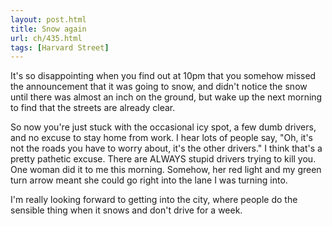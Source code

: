 ```yaml
---
layout: post.html
title: Snow again
url: ch/435.html
tags: [Harvard Street]
---
```

It's so disappointing when you find out at 10pm that you somehow missed the announcement that it was going to snow, and didn't notice the snow until there was almost an inch on the ground, but wake up the next morning to find that the streets are already clear.

So now you're just stuck with the occasional icy spot, a few dumb drivers, and no excuse to stay home from work. I hear lots of people say, "Oh, it's not the roads you have to worry about, it's the other drivers." I think that's a pretty pathetic excuse. There are ALWAYS stupid drivers trying to kill you. One woman did it to me this morning. Somehow, her red light and my green turn arrow meant she could go right into the lane I was turning into.

I'm really looking forward to getting into the city, where people do the sensible thing when it snows and don't drive for a week.
